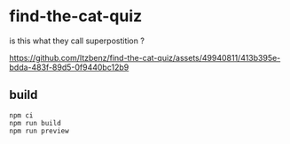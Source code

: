 
# find-the-cat-quiz

is this what they call superpostition ?





https://github.com/Itzbenz/find-the-cat-quiz/assets/49940811/413b395e-bdda-483f-89d5-0f9440bc12b9


## build

```
npm ci
npm run build
npm run preview
```

